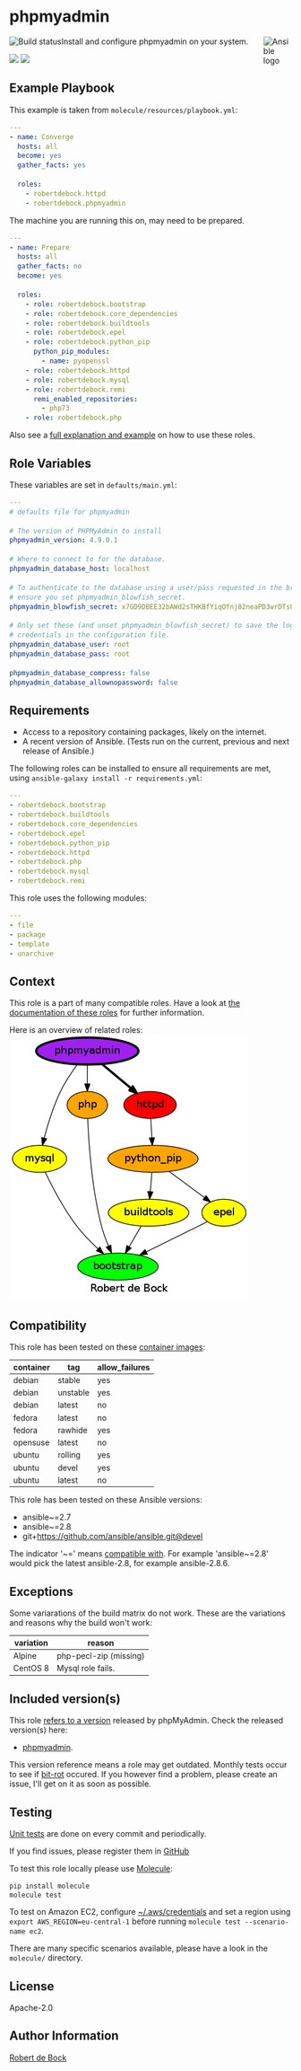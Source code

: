 phpmyadmin
=========

<img src="https://docs.ansible.com/ansible-tower/3.2.4/html_ja/installandreference/_static/images/logo_invert.png" width="10%" height="10%" alt="Ansible logo" align="right"/>
<a href="https://travis-ci.org/robertdebock/ansible-role-phpmyadmin"><img src="https://travis-ci.org/robertdebock/ansible-role-phpmyadmin.svg?branch=master" alt="Build status" align="left"/></a>

Install and configure phpmyadmin on your system.

<img src="https://img.shields.io/ansible/role/d/23499"/>
<img src="https://img.shields.io/ansible/quality/23499"/>

Example Playbook
----------------

This example is taken from `molecule/resources/playbook.yml`:
```yaml
---
- name: Converge
  hosts: all
  become: yes
  gather_facts: yes

  roles:
    - robertdebock.httpd
    - robertdebock.phpmyadmin
```

The machine you are running this on, may need to be prepared.
```yaml
---
- name: Prepare
  hosts: all
  gather_facts: no
  become: yes

  roles:
    - role: robertdebock.bootstrap
    - role: robertdebock.core_dependencies
    - role: robertdebock.buildtools
    - role: robertdebock.epel
    - role: robertdebock.python_pip
      python_pip_modules:
        - name: pyopenssl
    - role: robertdebock.httpd
    - role: robertdebock.mysql
    - role: robertdebock.remi
      remi_enabled_repositories:
        - php73
    - role: robertdebock.php
```

Also see a [full explanation and example](https://robertdebock.nl/how-to-use-these-roles.html) on how to use these roles.

Role Variables
--------------

These variables are set in `defaults/main.yml`:
```yaml
---
# defaults file for phpmyadmin

# The version of PHPMyAdmin to install
phpmyadmin_version: 4.9.0.1

# Where to connect to for the database.
phpmyadmin_database_host: localhost

# To authenticate to the database using a user/pass requested in the browser,
# ensure you set phpmyadmin_blowfish_secret.
phpmyadmin_blowfish_secret: x7GD9DBEE32bAWd2sTHKBfYiqOfnj82neaPD3wrDTs0K

# Only set these (and unset phpmyadmin_blowfish_secret) to save the login
# credentials in the configuration file.
phpmyadmin_database_user: root
phpmyadmin_database_pass: root

phpmyadmin_database_compress: false
phpmyadmin_database_allownopassword: false
```

Requirements
------------

- Access to a repository containing packages, likely on the internet.
- A recent version of Ansible. (Tests run on the current, previous and next release of Ansible.)

The following roles can be installed to ensure all requirements are met, using `ansible-galaxy install -r requirements.yml`:

```yaml
---
- robertdebock.bootstrap
- robertdebock.buildtools
- robertdebock.core_dependencies
- robertdebock.epel
- robertdebock.python_pip
- robertdebock.httpd
- robertdebock.php
- robertdebock.mysql
- robertdebock.remi

```

This role uses the following modules:
```yaml
---
- file
- package
- template
- unarchive
```

Context
-------

This role is a part of many compatible roles. Have a look at [the documentation of these roles](https://robertdebock.nl/) for further information.

Here is an overview of related roles:
![dependencies](https://raw.githubusercontent.com/robertdebock/drawings/artifacts/phpmyadmin.png "Dependency")


Compatibility
-------------

This role has been tested on these [container images](https://hub.docker.com/):

|container|tag|allow_failures|
|---------|---|--------------|
|debian|stable|yes|
|debian|unstable|yes|
|debian|latest|no|
|fedora|latest|no|
|fedora|rawhide|yes|
|opensuse|latest|no|
|ubuntu|rolling|yes|
|ubuntu|devel|yes|
|ubuntu|latest|no|

This role has been tested on these Ansible versions:

- ansible~=2.7
- ansible~=2.8
- git+https://github.com/ansible/ansible.git@devel

The indicator '\~=' means [compatible with](https://www.python.org/dev/peps/pep-0440/#compatible-release). For example 'ansible\~=2.8' would pick the latest ansible-2.8, for example ansible-2.8.6.

Exceptions
----------

Some variarations of the build matrix do not work. These are the variations and reasons why the build won't work:

| variation                 | reason                 |
|---------------------------|------------------------|
| Alpine | php-pecl-zip (missing) |
| CentOS 8 | Mysql role fails. |

Included version(s)
-------------------

This role [refers to a version](https://github.com/robertdebock/ansible-role-phpmyadmin/blob/master/defaults/main.yml) released by phpMyAdmin. Check the released version(s) here:
- [phpmyadmin](https://www.phpmyadmin.net/downloads/).

This version reference means a role may get outdated. Monthly tests occur to see if [bit-rot](https://en.wikipedia.org/wiki/Software_rot) occured. If you however find a problem, please create an issue, I'll get on it as soon as possible.

Testing
-------

[Unit tests](https://travis-ci.org/robertdebock/ansible-role-phpmyadmin) are done on every commit and periodically.

If you find issues, please register them in [GitHub](https://github.com/robertdebock/ansible-role-phpmyadmin/issues)

To test this role locally please use [Molecule](https://github.com/ansible/molecule):
```
pip install molecule
molecule test
```

To test on Amazon EC2, configure [~/.aws/credentials](https://docs.aws.amazon.com/sdk-for-java/v1/developer-guide/credentials.html) and set a region using `export AWS_REGION=eu-central-1` before running `molecule test --scenario-name ec2`.

There are many specific scenarios available, please have a look in the `molecule/` directory.

License
-------

Apache-2.0


Author Information
------------------

[Robert de Bock](https://robertdebock.nl/)

